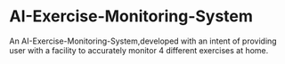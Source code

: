 # AI-Exercise-Monitoring-System
An AI-Exercise-Monitoring-System,developed with an intent of providing user with a facility to accurately monitor 4 different exercises at home.
